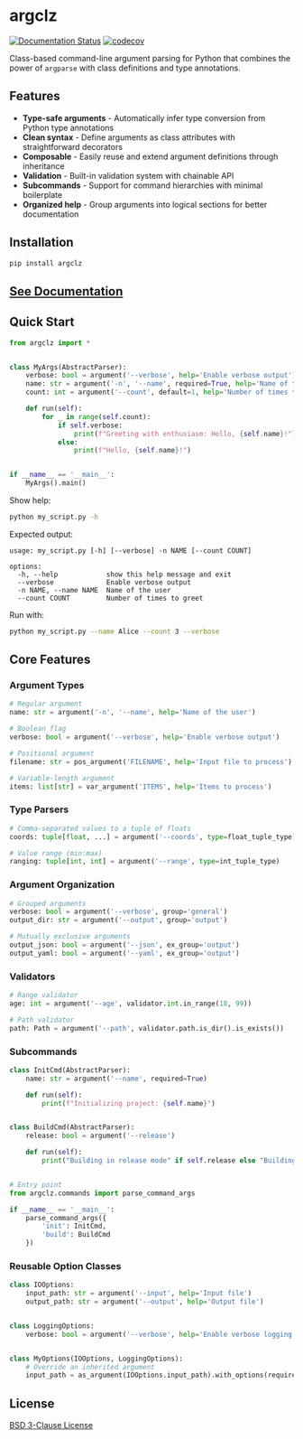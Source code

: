 # argclz

[![Documentation Status](https://readthedocs.org/projects/argp/badge/?version=latest)](https://argp.readthedocs.io/en/latest/)
[![codecov](https://codecov.io/gh/ytsimon2004/argclz/graph/badge.svg?token=HfO5frntJe)](https://codecov.io/gh/ytsimon2004/argclz)

Class-based command-line argument parsing for Python that combines the power of `argparse` with class definitions and
type annotations.

## Features

- **Type-safe arguments** - Automatically infer type conversion from Python type annotations
- **Clean syntax** - Define arguments as class attributes with straightforward decorators
- **Composable** - Easily reuse and extend argument definitions through inheritance
- **Validation** - Built-in validation system with chainable API
- **Subcommands** - Support for command hierarchies with minimal boilerplate
- **Organized help** - Group arguments into logical sections for better documentation

## Installation

```bash
pip install argclz
```

## [See Documentation](https://argp.readthedocs.io/en/latest/)

## Quick Start

```python
from argclz import *


class MyArgs(AbstractParser):
    verbose: bool = argument('--verbose', help='Enable verbose output')
    name: str = argument('-n', '--name', required=True, help='Name of the user')
    count: int = argument('--count', default=1, help='Number of times to greet')

    def run(self):
        for _ in range(self.count):
            if self.verbose:
                print(f"Greeting with enthusiasm: Hello, {self.name}!")
            else:
                print(f"Hello, {self.name}!")


if __name__ == '__main__':
    MyArgs().main()
```

Show help:

```bash
python my_script.py -h
```

Expected output:

```text
usage: my_script.py [-h] [--verbose] -n NAME [--count COUNT]

options:
  -h, --help            show this help message and exit
  --verbose             Enable verbose output
  -n NAME, --name NAME  Name of the user
  --count COUNT         Number of times to greet
```

Run with:

```bash
python my_script.py --name Alice --count 3 --verbose
```

## Core Features

### Argument Types

```python
# Regular argument
name: str = argument('-n', '--name', help='Name of the user')

# Boolean flag
verbose: bool = argument('--verbose', help='Enable verbose output')

# Positional argument
filename: str = pos_argument('FILENAME', help='Input file to process')

# Variable-length argument
items: list[str] = var_argument('ITEMS', help='Items to process')
```

### Type Parsers

```python
# Comma-separated values to a tuple of floats
coords: tuple[float, ...] = argument('--coords', type=float_tuple_type)

# Value range (min:max)
ranging: tuple[int, int] = argument('--range', type=int_tuple_type)
```

### Argument Organization

```python
# Grouped arguments
verbose: bool = argument('--verbose', group='general')
output_dir: str = argument('--output', group='output')

# Mutually exclusive arguments
output_json: bool = argument('--json', ex_group='output')
output_yaml: bool = argument('--yaml', ex_group='output')
```

### Validators

```python
# Range validator
age: int = argument('--age', validator.int.in_range(18, 99))

# Path validator
path: Path = argument('--path', validator.path.is_dir().is_exists())
```

### Subcommands

```python
class InitCmd(AbstractParser):
    name: str = argument('--name', required=True)

    def run(self):
        print(f"Initializing project: {self.name}")


class BuildCmd(AbstractParser):
    release: bool = argument('--release')

    def run(self):
        print("Building in release mode" if self.release else "Building in debug mode")


# Entry point
from argclz.commands import parse_command_args

if __name__ == '__main__':
    parse_command_args({
        'init': InitCmd,
        'build': BuildCmd
    })
```

### Reusable Option Classes

```python
class IOOptions:
    input_path: str = argument('--input', help='Input file')
    output_path: str = argument('--output', help='Output file')


class LoggingOptions:
    verbose: bool = argument('--verbose', help='Enable verbose logging')


class MyOptions(IOOptions, LoggingOptions):
    # Override an inherited argument
    input_path = as_argument(IOOptions.input_path).with_options(required=True)
```

## License

[BSD 3-Clause License](LICENSE)